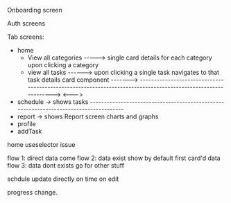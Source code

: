 Onboarding screen

Auth screens

Tab screens:

- home
  - View all categories -----> single card details for each category upon clicking a category
  - view all tasks ------> upon clicking a single task navigates to that task details card component ------->
    ------------------------------------------------------------------------------------------------------------->
    <--->
- schedule -> shows tasks --------------------------------------------------------------------------------------
- report -> shows Report screen charts and graphs
- profile
- addTask

home useselector issue

flow 1: direct data come
flow 2: data exist show by default first card'd data
flow 3: data dont exists go for other stuff

schdule update directly on time on edit

progress change.
